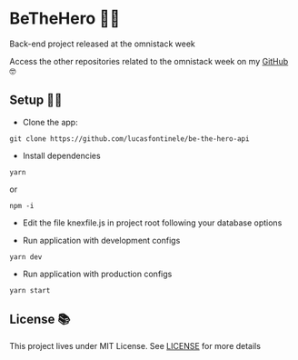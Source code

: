 # BeTheHero 🤘🏻

Back-end project released at the omnistack week

Access the other repositories related to the omnistack week on my [GitHub](https://github.com/lucasfontinele?tab=repositories&q=be-the-hero) 🤓

## Setup 🖖🏻

- Clone the app:

```
git clone https://github.com/lucasfontinele/be-the-hero-api
```

- Install dependencies

```
yarn
```

or

```
npm -i
```

- Edit the file knexfile.js in project root following your database options

- Run application with development configs

```
yarn dev
```

- Run application with production configs

```
yarn start
```

## License 📚

This project lives under MIT License. See [LICENSE](LICENSE.md) for more details
